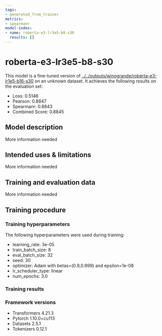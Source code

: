 ```yaml
---
tags:
- generated_from_trainer
metrics:
- spearmanr
model-index:
- name: roberta-e3-lr3e5-b8-s30
  results: []
---
```


<!-- This model card has been generated automatically according to the information the Trainer had access to. You
should probably proofread and complete it, then remove this comment. -->

# roberta-e3-lr3e5-b8-s30

This model is a fine-tuned version of [../../outputs/winogrande/roberta-e3-lr1e5-b16-s30](https://huggingface.co/../../outputs/winogrande/roberta-e3-lr1e5-b16-s30) on an unknown dataset.
It achieves the following results on the evaluation set:
- Loss: 0.5146
- Pearson: 0.8847
- Spearmanr: 0.8843
- Combined Score: 0.8845

## Model description

More information needed

## Intended uses & limitations

More information needed

## Training and evaluation data

More information needed

## Training procedure

### Training hyperparameters

The following hyperparameters were used during training:
- learning_rate: 3e-05
- train_batch_size: 8
- eval_batch_size: 32
- seed: 30
- optimizer: Adam with betas=(0.9,0.999) and epsilon=1e-08
- lr_scheduler_type: linear
- num_epochs: 3.0

### Training results



### Framework versions

- Transformers 4.21.3
- Pytorch 1.10.0+cu113
- Datasets 2.5.1
- Tokenizers 0.12.1
